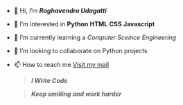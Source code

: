 - 👋 Hi, I’m ***_Raghavendra Udagatti_***
- 👀 I’m interested in **Python** **HTML** **CSS** **Javascript**
- 🌱 I’m currently learning a _Computer Sceince Engineering_
- 💞️ I’m looking to collaborate on Python projects
- 📫 How to reach me [Visit my mail](rudagatti@gmail.com "Raghavendra")
      
     >***_I Write Code_***

     >***_Keep smiliing and work harder_***

<!---
raghavendraU/raghavendra Udagatti is a ✨ special ✨ repository because its `README.md` (this file) appears on your GitHub profile.
You can click the Preview link to take a look at your changes.
--->
